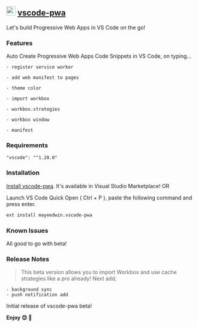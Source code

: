 ## <img src="https://github.com/mayeedwin/vscode-pwa/blob/master/.vscode-pwa/icons/pwa.png" height="25"/> [vscode-pwa](https://marketplace.visualstudio.com/items?itemName=mayeedwin.vscode-pwa)

Let's build Progressive Web Apps in VS Code on the go!

### Features

Auto Create Progressive Web Apps Code Snippets in VS Code, on typing...

    - register service worker

    - add web manifest to pages

    - theme color

    - import workbox

    - workbox.strategies

    - workbox window

    - manifest

### Requirements

    "vscode": "^1.28.0"

### Installation

[Install vscode-pwa](https://marketplace.visualstudio.com/items?itemName=mayeedwin.vscode-pwa). It's available in Visual Studio Marketplace! OR

Launch VS Code Quick Open ( Ctrl + P ), paste the following command and press enter.

```sh
ext install mayeedwin.vscode-pwa
```

### Known Issues

All good to go with beta!

### Release Notes

> This beta version allows you to import Workbox and use cache strategies like a pro already! Next add; 
   
    - background sync
    - push notification add

Initial release of vscode-pwa beta!

**Enjoy 😊 🐥**
